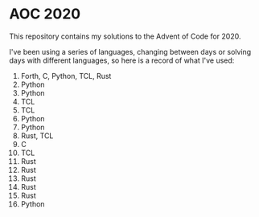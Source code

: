 # AOC 2020
This repository contains my solutions to the Advent of Code for 2020.


I've been using a series of languages, changing between days or solving
days with different languages, so here is a record of what I've used:


  1. Forth, C, Python, TCL, Rust
  2. Python
  3. Python
  4. TCL
  5. TCL
  6. Python
  7. Python
  8. Rust, TCL
  9. C
  10. TCL
  11. Rust
  12. Rust
  13. Rust
  14. Rust
  15. Rust
  16. Python

